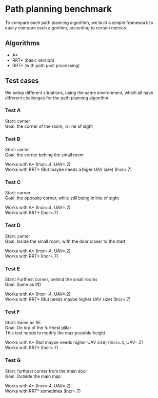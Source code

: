 Path planning benchmark
=======================

To compare each path planning algorithm, we built a simple framework to easily compare each algorithm,
according to certain metrics. 

## Algorithms
- A*
- RRT* (basic version)
- RRT* (with path post processing)

## Test cases

We setup different situations, using the same environment, which all have different challenges for the path planning algorithm.

### Test A
Start: center \
Goal: the corner of the room, in line of sight

### Test B
Start: center \
Goal: the corner behing the small room

Works with A* (Incr=.4, UAV=.2) \
Works with RRT* (But maybe needs a biger UAV size) (Incr=.7)

### Test C
Start: corner \
Goal: the opposite corner, while still being in line of sight

Works with A* (Incr=.4, UAV=.2) \
Works with RRT* (Incr=.7)

### Test D
Start: center \
Goal: Inside the small room, with the door closer to the start

Works with A* (Incr=.4, UAV=.2) \
Works with RRT* (Incr=.7)

### Test E
Start: Furthest corner, behind the small rooms \
Goal: Same as #D

Works with A* (Incr=.4, UAV=.2) \
Works with RRT* (But needs maybe higher UAV size) (Incr=.7)

### Test F
Start: Same as #E \
Goal: On top of the furthest pillar \
This test needs to modify the max possible height

Works with A* (But maybe needs higher UAV size) (Incr=.4, UAV=.2) \
Works with RRT* (Incr=.7)

### Test G
Start: furthest corner from the main door \
Goal: Outside the main map

Works with A* (Incr=.4, UAV=.2) \
Works with RRT* sometimes (Incr=.7)